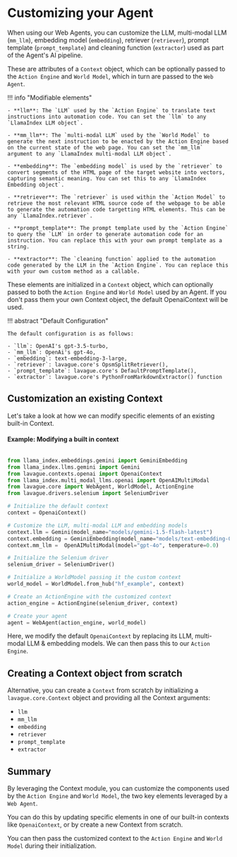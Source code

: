 # Customizing your Agent

When using our Web Agents, you can customize the LLM, multi-modal LLM (`mm_llm`), embedding model (`embedding`), retriever (`retriever`), prompt template (`prompt_template`) and cleaning function (`extractor`) used as part of the Agent's AI pipeline.

These are attributes of a `Context` object, which can be optionally passed to the `Action Engine` and `World Model`, which in turn are passed to the `Web Agent`.

!!! info "Modifiable elements"

    - **llm**: The `LLM` used by the `Action Engine` to translate text instructions into automation code. You can set the `llm` to any `LlamaIndex LLM object`.

    - **mm_llm**: The `multi-modal LLM` used by the `World Model` to generate the next instruction to be enacted by the Action Engine based on the current state of the web page. You can set the `mm_llm` argument to any `LlamaIndex multi-modal LLM object`.

    - **embedding**: The `embedding model` is used by the `retriever` to convert segments of the HTML page of the target website into vectors, capturing semantic meaning. You can set this to any `LlamaIndex Embedding object`. 

    - **retriever**: The `retriever` is used within the `Action Model` to retrieve the most relevant HTML source code of the webpage to be able to generate the automation code targetting HTML elements. This can be any `LlamaIndex.retriever`.

    - **prompt_template**: The prompt template used by the `Action Engine` to query the `LLM` in order to generate automation code for an instruction. You can replace this with your own prompt template as a string.

    - **extractor**: The `cleaning function` applied to the automation code generated by the LLM in the `Action Engine`. You can replace this with your own custom method as a callable.

These elements are initialized in a `Context` object, which can optionally passed to both the `Action Engine` and `World Model` used by an Agent. If you don't pass them your own Context object, the default OpenaiContext will be used.

!!! abstract "Default Configuration"

    The default configuration is as follows:

    - `llm`: OpenAI's gpt-3.5-turbo,
    - `mm_llm`: OpenAi's gpt-4o,
    - `embedding`: text-embedding-3-large,
    - `retriever`: lavague.core's OpsmSplitRetriever(),
    - `prompt_template`: lavague.core's DefaultPromptTemplate(),
    - `extractor`: lavague.core's PythonFromMarkdownExtractor() function

## Customization an existing Context

Let's take a look at how we can modify specific elements of an existing built-in Context.

#### Example: Modifying a built in context

```python

from llama_index.embeddings.gemini import GeminiEmbedding
from llama_index.llms.gemini import Gemini
from lavague.contexts.openai import OpenaiContext
from llama_index.multi_modal_llms.openai import OpenAIMultiModal
from lavague.core import WebAgent, WorldModel, ActionEngine
from lavague.drivers.selenium import SeleniumDriver

# Initialize the default context
context = OpenaiContext()

# Customize the LLM, multi-modal LLM and embedding models
context.llm = Gemini(model_name="models/gemini-1.5-flash-latest")
context.embedding = GeminiEmbedding(model_name="models/text-embedding-004")
context.mm_llm =  OpenAIMultiModal(model="gpt-4o", temperature=0.0)

# Initialize the Selenium driver
selenium_driver = SeleniumDriver()

# Initialize a WorldModel passing it the custom context
world_model = WorldModel.from_hub("hf_example", context)

# Create an ActionEngine with the customized context
action_engine = ActionEngine(selenium_driver, context)

# Create your agent
agent = WebAgent(action_engine, world_model)
```

Here, we modify the default `OpenaiContext` by replacing its LLM, multi-modal LLM & embedding models. We can then pass this to our `Action Engine`.

## Creating a Context object from scratch

Alternative, you can create a `Context` from scratch by initializing a `lavague.core.Context` object and providing all the Context arguments: 

- `llm`
- `mm_llm`
- `embedding`
- `retriever`
- `prompt_template`
- `extractor`

## Summary

By leveraging the Context module, you can customize the components used by the `Action Engine` and `World Model`, the two key elements leveraged by a `Web Agent`.

You can do this by updating specific elements in one of our built-in contexts like `OpenaiContext`, or by create a new Context from scratch.

You can then pass the customized context to the `Action Engine` and `World Model` during their initialization.